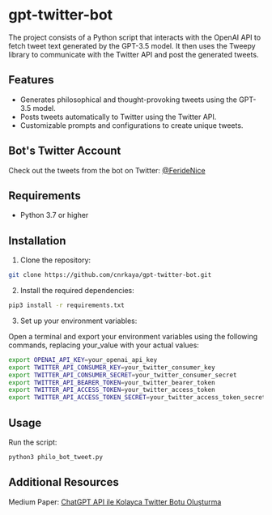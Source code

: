 # gpt-twitter-bot
The project consists of a Python script that interacts with the OpenAI API to fetch tweet text generated by the GPT-3.5 model. It then uses the Tweepy library to communicate with the Twitter API and post the generated tweets.

## Features

- Generates philosophical and thought-provoking tweets using the GPT-3.5 model.
- Posts tweets automatically to Twitter using the Twitter API.
- Customizable prompts and configurations to create unique tweets.

## Bot's Twitter Account

Check out the tweets from the bot on Twitter: [@FerideNice](https://twitter.com/FerideNice)

## Requirements
* Python 3.7 or higher

## Installation

1. Clone the repository:

```bash
git clone https://github.com/cnrkaya/gpt-twitter-bot.git
```

2. Install the required dependencies:

```bash
pip3 install -r requirements.txt
```

3. Set up your environment variables:

Open a terminal and export your environment variables using the following commands, replacing your_value with your actual values:
```bash
export OPENAI_API_KEY=your_openai_api_key
export TWITTER_API_CONSUMER_KEY=your_twitter_consumer_key
export TWITTER_API_CONSUMER_SECRET=your_twitter_consumer_secret
export TWITTER_API_BEARER_TOKEN=your_twitter_bearer_token
export TWITTER_API_ACCESS_TOKEN=your_twitter_access_token
export TWITTER_API_ACCESS_TOKEN_SECRET=your_twitter_access_token_secret
```

## Usage

Run the script:

```bash
python3 philo_bot_tweet.py
```

## Additional Resources
Medium Paper: [ChatGPT API ile Kolayca Twitter Botu Oluşturma](https://medium.com/@cnrkaya/chatgpt-api-ile-kolayca-twitter-botu-olu%C5%9Fturma-85d2b29bb91f)
